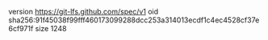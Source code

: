 version https://git-lfs.github.com/spec/v1
oid sha256:91f45038f99fff460173099288dcc253a314013ecdf1c4ec4528cf37e6cf971f
size 1248
